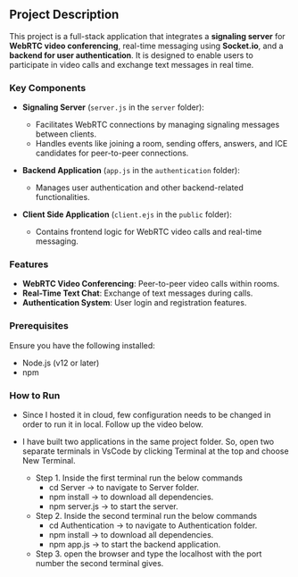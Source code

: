 ## Project Description

This project is a full-stack application that integrates a **signaling server** for **WebRTC video conferencing**, real-time messaging using **Socket.io**, and a **backend for user authentication**. It is designed to enable users to participate in video calls and exchange text messages in real time.

### Key Components

- **Signaling Server** (`server.js` in the `server` folder):
  - Facilitates WebRTC connections by managing signaling messages between clients.
  - Handles events like joining a room, sending offers, answers, and ICE candidates for peer-to-peer connections.
  
- **Backend Application** (`app.js` in the `authentication` folder):
  - Manages user authentication and other backend-related functionalities.
  
- **Client Side Application** (`client.ejs` in the `public` folder):
  - Contains frontend logic for WebRTC video calls and real-time messaging.
  
### Features

- **WebRTC Video Conferencing**: Peer-to-peer video calls within rooms.
- **Real-Time Text Chat**: Exchange of text messages during calls.
- **Authentication System**: User login and registration features.

### Prerequisites
  Ensure you have the following installed:
  - Node.js (v12 or later)
  - npm

### How to Run
  - Since I hosted it in cloud, few configuration needs to be changed in order to run it in local. Follow up the video below.
    
  - I have built two applications in the same project folder. So, open two separate terminals in VsCode by clicking Terminal at the top and choose New Terminal.
    - Step 1. Inside the first terminal run the below commands
      - cd Server      -> to navigate to Server folder.
      - npm install    -> to download all dependencies.
      - npm server.js  -> to start the server. 
    - Step 2. Inside the second terminal run the below commands
      - cd Authentication      -> to navigate to Authentication folder.
      - npm install    -> to download all dependencies.
      - npm app.js  -> to start the backend application. 
    - Step 3. open the browser and type the localhost with the port number the second terminal gives.
